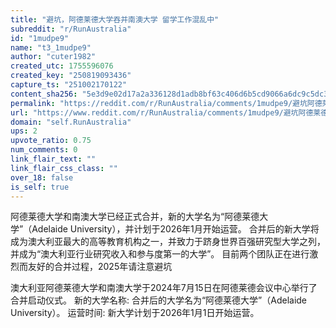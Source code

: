```yaml
---
title: "避坑，阿德莱德大学吞并南澳大学 留学工作混乱中"
subreddit: "r/RunAustralia"
id: "1mudpe9"
name: "t3_1mudpe9"
author: "cuter1982"
created_utc: 1755596076
created_key: "250819093436"
capture_ts: "251002170122"
content_sha256: "5e3d9e02d17a2a336128d1adb8bf63c406d6b5cd9066a6dc9c5dc32cab546e03"
permalink: "https://reddit.com/r/RunAustralia/comments/1mudpe9/避坑阿德莱德大学吞并南澳大学_留学工作混乱中/"
url: "https://www.reddit.com/r/RunAustralia/comments/1mudpe9/避坑阿德莱德大学吞并南澳大学_留学工作混乱中/"
domain: "self.RunAustralia"
ups: 2
upvote_ratio: 0.75
num_comments: 0
link_flair_text: ""
link_flair_css_class: ""
over_18: false
is_self: true
---
```


阿德莱德大学和南澳大学已经正式合并，新的大学名为“阿德莱德大学”（Adelaide
University），并计划于2026年1月开始运营。﻿
合并后的新大学将成为澳大利亚最大的高等教育机构之一，并致力于跻身世界百强研究型大学之列，并成为“澳大利亚行业研究收入和参与度第一的大学”。﻿
目前两个团队正在进行激烈而友好的合并过程，2025年请注意避坑

澳大利亚阿德莱德大学和南澳大学于2024年7月15日在阿德莱德会议中心举行了合并启动仪式。﻿
新的大学名称: 合并后的大学名为“阿德莱德大学”（Adelaide University）。﻿
运营时间: 新大学计划于2026年1月1日开始运营。﻿
